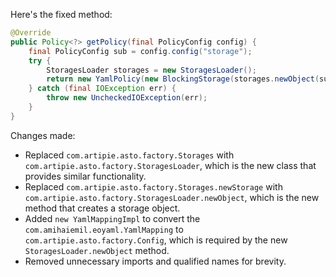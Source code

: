 Here's the fixed method:

```java
@Override
public Policy<?> getPolicy(final PolicyConfig config) {
    final PolicyConfig sub = config.config("storage");
    try {
        StoragesLoader storages = new StoragesLoader();
        return new YamlPolicy(new BlockingStorage(storages.newObject(sub.string("type"), new YamlMappingImpl(com.amihaiemil.eoyaml.Yaml.createYamlInput(sub.toString()).readYamlMapping()))));
    } catch (final IOException err) {
        throw new UncheckedIOException(err);
    }
}
```

Changes made:

* Replaced `com.artipie.asto.factory.Storages` with `com.artipie.asto.factory.StoragesLoader`, which is the new class that provides similar functionality.
* Replaced `com.artipie.asto.factory.Storages.newStorage` with `com.artipie.asto.factory.StoragesLoader.newObject`, which is the new method that creates a storage object.
* Added `new YamlMappingImpl` to convert the `com.amihaiemil.eoyaml.YamlMapping` to `com.artipie.asto.factory.Config`, which is required by the new `StoragesLoader.newObject` method.
* Removed unnecessary imports and qualified names for brevity.